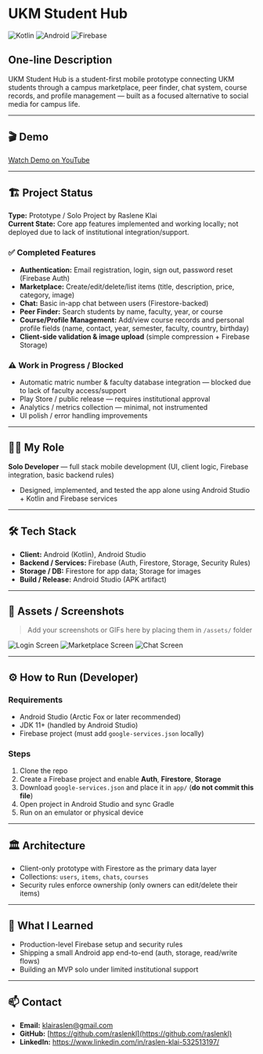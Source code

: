 # UKM Student Hub

![Kotlin](https://img.shields.io/badge/Kotlin-7F52FF?style=for-the-badge&logo=kotlin&logoColor=white)
![Android](https://img.shields.io/badge/Android-3DDC84?style=for-the-badge&logo=android&logoColor=white)
![Firebase](https://img.shields.io/badge/Firebase-FFCA28?style=for-the-badge&logo=firebase&logoColor=white)

## One-line Description
UKM Student Hub is a student-first mobile prototype connecting UKM students through a campus marketplace, peer finder, chat system, course records, and profile management — built as a focused alternative to social media for campus life.

---

## 🎬 Demo
[Watch Demo on YouTube](https://youtu.be/rKbOmRUdYAo)

---

## 🏗 Project Status
**Type:** Prototype / Solo Project by Raslene Klai  
**Current State:** Core app features implemented and working locally; not deployed due to lack of institutional integration/support.

### ✅ Completed Features
- **Authentication:** Email registration, login, sign out, password reset (Firebase Auth)  
- **Marketplace:** Create/edit/delete/list items (title, description, price, category, image)  
- **Chat:** Basic in-app chat between users (Firestore-backed)  
- **Peer Finder:** Search students by name, faculty, year, or course  
- **Course/Profile Management:** Add/view course records and personal profile fields (name, contact, year, semester, faculty, country, birthday)  
- **Client-side validation & image upload** (simple compression + Firebase Storage)  

### ⚠ Work in Progress / Blocked
- Automatic matric number & faculty database integration — blocked due to lack of faculty access/support  
- Play Store / public release — requires institutional approval  
- Analytics / metrics collection — minimal, not instrumented  
- UI polish / error handling improvements  

---

## 👨‍💻 My Role
**Solo Developer** — full stack mobile development (UI, client logic, Firebase integration, basic backend rules)  
- Designed, implemented, and tested the app alone using Android Studio + Kotlin and Firebase services  

---

## 🛠 Tech Stack
- **Client:** Android (Kotlin), Android Studio  
- **Backend / Services:** Firebase (Auth, Firestore, Storage, Security Rules)  
- **Storage / DB:** Firestore for app data; Storage for images  
- **Build / Release:** Android Studio (APK artifact)  

---

## 📂 Assets / Screenshots
> Add your screenshots or GIFs here by placing them in `/assets/` folder

![Login Screen](assets/login-screen.png)
![Marketplace Screen](assets/marketplace-screen.png)
![Chat Screen](assets/chat-screen.png)

---

## ⚙ How to Run (Developer)
### Requirements
- Android Studio (Arctic Fox or later recommended)  
- JDK 11+ (handled by Android Studio)  
- Firebase project (must add `google-services.json` locally)

### Steps
1. Clone the repo  
2. Create a Firebase project and enable **Auth**, **Firestore**, **Storage**  
3. Download `google-services.json` and place it in `app/` (**do not commit this file**)  
4. Open project in Android Studio and sync Gradle  
5. Run on an emulator or physical device  

---

## 🏛 Architecture
- Client-only prototype with Firestore as the primary data layer  
- Collections: `users`, `items`, `chats`, `courses`  
- Security rules enforce ownership (only owners can edit/delete their items)  

---

## 📖 What I Learned
- Production-level Firebase setup and security rules  
- Shipping a small Android app end-to-end (auth, storage, read/write flows)  
- Building an MVP solo under limited institutional support  

---

## 📫 Contact
- **Email:** klairaslen@gmail.com  
- **GitHub:** [https://github.com/raslenkl](https://github.com/raslenkl)
- **LinkedIn:** https://www.linkedin.com/in/raslen-klai-532513197/
